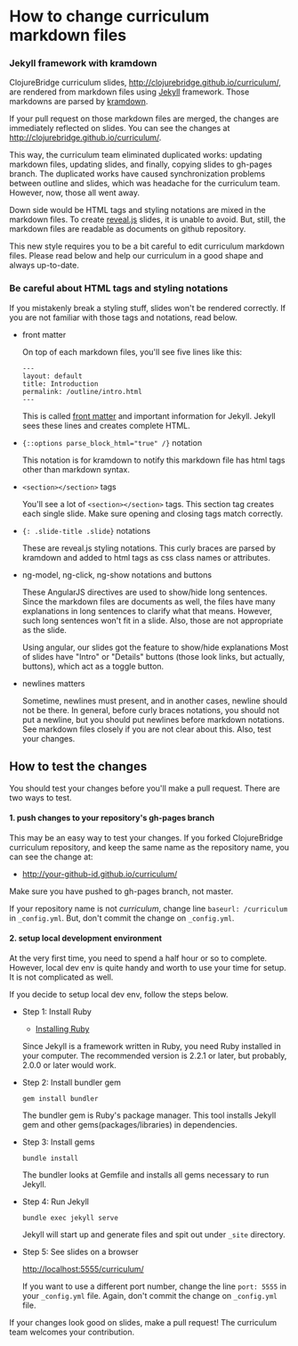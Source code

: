 # How to change curriculum markdown files

### Jekyll framework with kramdown

ClojureBridge curriculum slides,
<http://clojurebridge.github.io/curriculum/>, are rendered from
markdown files using [Jekyll](http://jekyllrb.com/) framework.
Those markdowns are parsed by [kramdown](http://kramdown.gettalong.org/).

If your pull request on those markdown files are merged,
the changes are immediately reflected on slides.
You can see the changes at
<http://clojurebridge.github.io/curriculum/>.

This way, the curriculum team eliminated duplicated works: updating
markdown files, updating slides, and finally, copying slides to
gh-pages branch.
The duplicated works have caused synchronization problems between
outline and slides, which was headache for the curriculum team.
However, now, those all went away.

Down side would be HTML tags and styling notations are mixed in
the markdown files.
To create [reveal.js](http://lab.hakim.se/reveal-js/) slides, it is
unable to avoid.
But, still, the markdown files are readable as documents on github
repository.

This new style requires you to be a bit careful to edit curriculum
markdown files. Please read below and help our curriculum in a good
shape and always up-to-date.


### Be careful about HTML tags and styling notations

If you mistakenly break a styling stuff, slides won't be rendered
correctly.
If you are not familiar with those tags and notations, read below.

* front matter

    On top of each markdown files, you'll see five lines like this:

    ```
    ---
    layout: default
    title: Introduction
    permalink: /outline/intro.html
    ---
    ```

    This is called
    [front matter](http://jekyllrb.com/docs/frontmatter/) and important
    information for Jekyll.
    Jekyll sees these lines and creates complete HTML.


* `{::options parse_block_html="true" /}` notation

    This notation is for kramdown to notify this markdown file has html
    tags other than markdown syntax.


* `<section></section>` tags

    You'll see a lot of `<section></section>` tags.
    This section tag creates each single slide.
    Make sure opening and closing tags match correctly.


* `{: .slide-title .slide}` notations

    These are reveal.js styling notations.
    This curly braces are parsed by kramdown and added to html tags as css
    class names or attributes.


* ng-model, ng-click, ng-show notations and buttons

    These AngularJS directives are used to show/hide long sentences.
    Since the markdown files are documents as well, the files have many
    explanations in long sentences to clarify what that means.
    However, such long sentences won't fit in a slide.
    Also, those are not appropriate as the slide.

    Using angular, our slides got the feature to show/hide explanations
    Most of slides have "Intro" or "Details" buttons (those look links,
    but actually, buttons), which act as a toggle button.


* newlines matters

    Sometime, newlines must present, and in another cases, newline should not
    be there.
    In general, before curly braces notations, you should not put a
    newline, but you should put newlines before markdown notations.
    See markdown files closely if you are not clear about this.
    Also, test your changes.


## How to test the changes

You should test your changes before you'll make a pull request.
There are two ways to test.

#### 1. push changes to your repository's gh-pages branch

This may be an easy way to test your changes.
If you forked ClojureBridge curriculum repository, and keep the same
name as the repository name, you can see the change at:

* http://your-github-id.github.io/curriculum/

Make sure you have pushed to gh-pages branch, not master.

If your repository name is not _curriculum_,
change line `baseurl: /curriculum` in `_config.yml`.
But, don't commit the change on `_config.yml`.


#### 2. setup local development environment

At the very first time, you need to spend a half hour or so to complete.
However, local dev env is quite handy and worth to use your time for
setup.
It is not complicated as well.

If you decide to setup local dev env, follow the steps below.

- Step 1: Install Ruby

    * [Installing Ruby](https://www.ruby-lang.org/en/documentation/installation/)

    Since Jekyll is a framework written in Ruby, you need Ruby installed
    in your computer.
    The recommended version is 2.2.1 or later, but probably, 2.0.0 or
    later would work.

- Step 2: Install bundler gem

    ```
    gem install bundler
    ```

    The bundler gem is Ruby's package manager.
    This tool installs Jekyll gem and other gems(packages/libraries) in dependencies.


- Step 3: Install gems

    ```
    bundle install
    ```

    The bundler looks at Gemfile and installs all gems necessary to run
    Jekyll.


- Step 4: Run Jekyll

    ```
    bundle exec jekyll serve
    ```

    Jekyll will start up and generate files and spit out under `_site` directory.


- Step 5: See slides on a browser

    <http://localhost:5555/curriculum/>

    If you want to use a different port number, change the line `port: 5555` in
    your `_config.yml` file.
    Again, don't commit the change on `_config.yml` file.



If your changes look good on slides, make a pull request!
The curriculum team welcomes your contribution.
